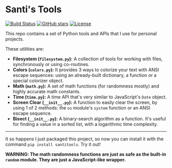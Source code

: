 # Santi's Tools
[![Build Status](https://github.com/santi100a/santitools-python/actions/workflows/main.yml/badge.svg)](https://github.com/santi100a/santitools-python/actions)
[![GitHub stars](https://img.shields.io/github/stars/santi100a/santitools-python.svg)](https://github.com/santi100a/santitools-python)
[![License](https://img.shields.io/github/license/santi100a/santitools-python.svg)](https://github.com/santi100a/santitools-python)



This repo contains a set of Python tools and APIs that I use for personal projects.

These utilities are:

- **Filesystem (```filesystem.py```):** A collection of tools for working with files, synchronously or using co-routines.
- **Colors (```colors.py```):** It provides 3 ways to colorize your text with ANSI escape sequences: using an already-built dictionary, a function or a special colorizer object.
- **Math (```math.py```):** A set of math functions (for randomness mostly) and highly accurate math constants.
- **Time (```time.py```):** A time API that's very similar to JavaScript's ```Date``` object.
- **Screen Clear (```__init__.py```):** A function to easily clear the screen, by using 1 of 2 methods: the ```os``` module's ```system``` function or an ANSI escape sequence.
- **Bisect (```__init__.py```):** A binary-search algorithm as a function. It's useful for finding a value in a sorted list, with a logarithmic time complexity.
---
It so happens I just packaged this project, so now you can install it with the command
```pip install santitools```. Try it out!

**WARNING: The math randomness functions are just as safe as the built-in `random` module. They are just a JavaScript-like wrapper.**